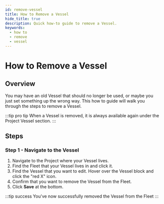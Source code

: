 ```yaml
---
id: remove-vessel
title: How to Remove a Vessel
hide_title: true
description: Quick how-to guide to remove a Vessel.
keywords:
  - how to
  - remove
  - vessel
---
```


# How to Remove a Vessel

## Overview

You may have an old Vessel that should no longer be used, or maybe you just set something up the wrong way. This how to guide will walk you through the steps to remove a Vessel.

:::tip pro tip
When a Vessel is removed, it is always available again under the Project Vessel section.
:::

## Steps

### Step 1 - Navigate to the Vessel
1. Navigate to the Project where your Vessel lives.
2. Find the Fleet that your Vessel lives in and click it.
3. Find the Vessel that you want to edit. Hover over the Vessel block and click the "red X" icon.
4. Confirm that you want to remove the Vessel from the Fleet.
5. Click **Save** at the bottom.

:::tip success
You've now successfully removed the Vessel from the Fleet
:::